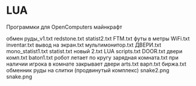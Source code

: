 # LUA
Программки для OpenComputers майнкрафт

обмен руды_v1.txt
redstone.txt
statist2.txt
FTM.txt                    футы в метры
WiFi.txt
inventar.txt
вывод на экран.txt
мультимонитор.txt
ДВЕРИ.txt
mono_statist1.txt
statist.txt
новый 2.txt
LUA scripts.txt
DOOR.txt
двери комп.txt
baton1.txt                    робот летает по кругу
зарядная комната.txt          при наличии игрока в комнате закрывает двери
arts.txt
варп.txt
биржа.txt                      обменник руды на слитки (продвинутый комплекс)
snake2.png
snake.png
